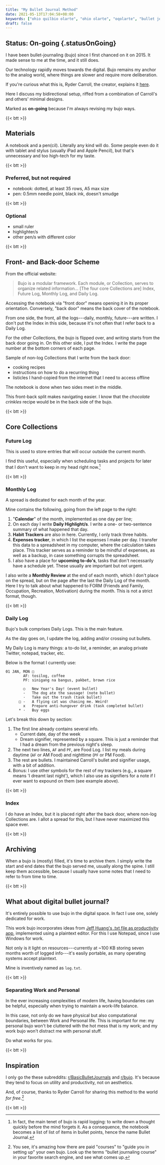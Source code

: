 ```yaml
---
title: "My Bullet Journal Method"
date: 2021-05-13T17:04:58+08:00
keywords: ["ohio quilbio olarte", "ohio olarte", "oqolarte", "bullet journal", "bullet journal method"]
draft: false
---
```

## Status: On-going {.statusOnGoing}

I have been bullet-journaling (bujo) since I first chanced on it on 2015.
It made sense to me at the time, and it still does.

Our technology rapidly moves towards the digital.
Bujo remains my anchor to the analog world,
where things are slower and require more deliberation.

If you're curious what this is, Ryder Carroll, the creator, explains it [here](https://bulletjournal.com/pages/learn).

Here I discuss my bidirectional setup,
riffed from a combination of Carroll's and others' minimal designs.

Marked as **on-going** because I'm always revising my bujo ways.

{{< btt >}}
## Materials

A notebook and a pen(cil).
Literally any kind will do.
Some people even do it with tablet and stylus
(usually iPad and Apple Pencil),
but that's unnecessary and too high-tech for my taste.

{{< btt >}}
### Preferred, but not required
- notebook: dotted, at least 35 rows, A5 max size
- pen: 0.5mm needle point, black ink, doesn't smudge

{{< btt >}}
### Optional
- small ruler
- highlighter/s
- other pen/s with different color

{{< btt >}}
## Front- and Back-door Scheme

From the official website:

> Bujo is a modular framework.
Each module, or Collection, serves to organize related information...
[The four core Collections are] Index, Future Log, Monthly Log, and Daily Log.

Accessing the notebook via "front door" means opening it in its proper orientation.
Conversely, "back door" means the back cover of the notebook.

From one side, the front,
all the logs---daily, monthly, future---are written.
I don't put the Index in this side,
because it's not often that I refer back to a Daily Log.

For the other Collections,
the bujo is flipped over,
and writing starts from the back door going in.
On this other side, I put the Index.
I write the page number at the bottom corners of each page.

Sample of non-log Collections that I write from the back door:
- cooking recipes
- instructions on how to do a recurring thing
- listicles I hand-copied from the internet that I need to access offline

The notebook is done when two sides meet in the middle.

This front-back split makes navigating easier.
I know that the *chocolate crinkles* recipe would be in the back side of the bujo.

{{< btt >}}
## Core Collections

### Future Log

This is used to store entries that will occur outside the current month.

I find this useful, especially when scheduling tasks and projects for later that I don't want to keep in my head right now.[^rapidlog]

[^rapidlog]: In fact, the main tenet of bujo is rapid logging:
to write down a thought quickly before the mind forgets it.
As a consequence, the notebook becomes a list of list of items in bullet points,
hence the name Bullet Journal.

{{< btt >}}
### Monthly Log

A spread is dedicated for each month of the year.

Mine contains the following, going from the left page to the right:
1. "**Calendar**" of the month, implemented as one day per line;
1. On each day I write **Daily Highlight/s**.
I write a one- or two-sentence summary of what happened that day.
1. **Habit Trackers** are also in here.
Currently, I only track three habits.
1. **Expenses tracker**, in which I list the expenses I make per day.
I transfer this data to a spreadsheet in my computer,
where the calculation takes place.
This tracker serves as a reminder to be mindful of expenses,
as well as a backup, in case something corrupts the spreadsheet.
1. I also have a place for **upcoming to-do's**, tasks that don't necessarily
   have a schedule yet.
These usually are important but not urgent.


I also write a **Monthly Review** at the end of each month,
which I don't place on the spread,
but on the page after the last the Daily Log of the month.
Here I try to talk about what happened to FORM (Friends and Family, Occupation, Recreation, Motivation) during the month.
This is not a strict format, though.

{{< btt >}}
### Daily Log

Bujo's bulk comprises Daily Logs.
This is the main feature.

As the day goes on, I update the log, adding and/or crossing out bullets.

My Daily Log is many things: a to-do list, a reminder, an analog private Twitter, notepad, tracker, etc.

Below is the format I currently use:
```
01 JAN, MON □
        AF: tosilog, coffee
        PF: sinigang na bangus, pakbet, brown rice

        ○   New Year's Day! (event bullet)
        -   The dog ate the sausage! (note bullet)
        ·   Take out the trash (task bullet)
      □ -   A flying cat was chasing me. Weird!
        x   Prepare anti-hungover drink (task completed bullet)
      * ·   Buy eggs
```

Let's break this down by section:

1. The first line already contains several info.
   - Current date, day of the week
   - Dream signifier, represented by a square. This is just a reminder that I had a dream from the
     previous night's sleep.
1. The next two lines, `AF` and `PF`, are Food Log.
I list my meals during daytime (`AF` or AM Food) and nighttime (`PF` or PM Food).
1. The rest are bullets.
I maintained Carroll's bullet and signifier usage, with a bit of addition.
1. Bonus: I use other symbols for the rest of my trackers (e.g., a square means 'I dreamt last
   night'), which I also use as signifiers for a note if I ever want to expound
   on them (see example above).

[^tracker]: In my opinion, one should not have millions of trackers.
I found four to be manageable.

{{< btt >}}
### Index

I do have an Index, but it is placed right after the back door,
where non-log Collections are.
I allot a spread for this, but I have never maximized this space ever.

{{< btt >}}
## Archiving

When a bujo is (mostly) filled, it's time to archive them.
I simply write the start and end dates that the bujo served me,
usually along the spine.
I still keep them accessible,
because I usually have some notes that I need to refer to from time to time.

{{< btt >}}
## What about digital bullet journal?

It's entirely possible to use bujo in the digital space.
In fact I use one, solely dedicated for work.

This work bujo incorporates ideas from [Jeff Huang's .txt file as productivity app](https://jeffhuang.com/productivity_text_file/),
implemented using a plaintext editor.
For this I use Notepad, since I use Windows for work.

Not only is it light on resources---currently
at ~100 KB storing seven months worth of logged info---it's
easily portable, as many operating systems accept plaintext.

Mine is inventively named as `log.txt`.

{{< btt >}}
### Separating Work and Personal

In the ever increasing complexities of modern life,
having boundaries can be helpful,
especially when trying to maintain a work-life balance.

In this case, not only do we have physical
but also computational boundaries, between Work and Personal life.
This is important for me:
my personal bujo won't be cluttered with the hot mess that is my work;
and my work bujo won't distract me with personal stuff.

Do what works for you.

{{< btt >}}
## Inspiration

I only go the these subreddits: [r/BasicBulletJournals](https://old.reddit.com/r/BasicBulletJournals) and [r/bujo](https://old.reddit.com/r/bujo).
It's because they tend to focus on utility and productivity, not on aesthetics.

And, of course, thanks to Ryder Carroll for sharing this method to the world *for free*.[^bujo]

{{< btt >}}

[^bujo]: You see, it's amazing how there are paid "courses" to "guide you in setting up" your own bujo.
Look up the terms "bullet journaling course" in your favorite search engine, and see what comes up.
